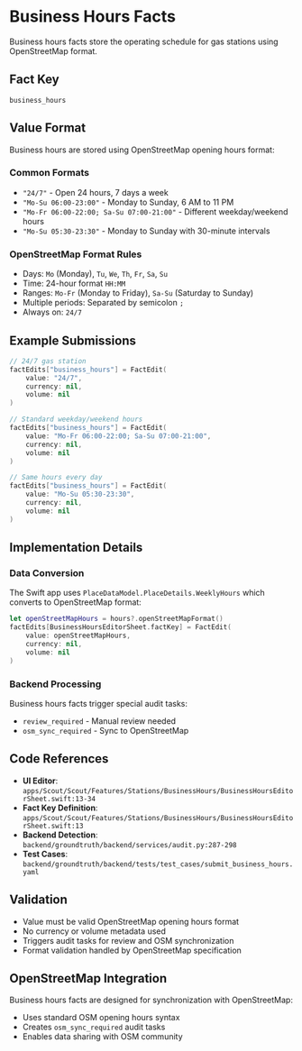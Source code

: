 # Business Hours Facts

Business hours facts store the operating schedule for gas stations using OpenStreetMap format.

## Fact Key

```
business_hours
```

## Value Format

Business hours are stored using OpenStreetMap opening hours format:

### Common Formats
- `"24/7"` - Open 24 hours, 7 days a week
- `"Mo-Su 06:00-23:00"` - Monday to Sunday, 6 AM to 11 PM
- `"Mo-Fr 06:00-22:00; Sa-Su 07:00-21:00"` - Different weekday/weekend hours
- `"Mo-Su 05:30-23:30"` - Monday to Sunday with 30-minute intervals

### OpenStreetMap Format Rules
- Days: `Mo` (Monday), `Tu`, `We`, `Th`, `Fr`, `Sa`, `Su`
- Time: 24-hour format `HH:MM`
- Ranges: `Mo-Fr` (Monday to Friday), `Sa-Su` (Saturday to Sunday)
- Multiple periods: Separated by semicolon `;`
- Always on: `24/7`

## Example Submissions

```swift
// 24/7 gas station
factEdits["business_hours"] = FactEdit(
    value: "24/7", 
    currency: nil, 
    volume: nil
)

// Standard weekday/weekend hours
factEdits["business_hours"] = FactEdit(
    value: "Mo-Fr 06:00-22:00; Sa-Su 07:00-21:00", 
    currency: nil, 
    volume: nil
)

// Same hours every day
factEdits["business_hours"] = FactEdit(
    value: "Mo-Su 05:30-23:30", 
    currency: nil, 
    volume: nil
)
```

## Implementation Details

### Data Conversion
The Swift app uses `PlaceDataModel.PlaceDetails.WeeklyHours` which converts to OpenStreetMap format:

```swift
let openStreetMapHours = hours?.openStreetMapFormat()
factEdits[BusinessHoursEditorSheet.factKey] = FactEdit(
    value: openStreetMapHours, 
    currency: nil, 
    volume: nil
)
```

### Backend Processing
Business hours facts trigger special audit tasks:
- `review_required` - Manual review needed
- `osm_sync_required` - Sync to OpenStreetMap

## Code References

- **UI Editor**: `apps/Scout/Scout/Features/Stations/BusinessHours/BusinessHoursEditorSheet.swift:13-34`
- **Fact Key Definition**: `apps/Scout/Scout/Features/Stations/BusinessHours/BusinessHoursEditorSheet.swift:13`
- **Backend Detection**: `backend/groundtruth/backend/services/audit.py:287-298`
- **Test Cases**: `backend/groundtruth/backend/tests/test_cases/submit_business_hours.yaml`

## Validation

- Value must be valid OpenStreetMap opening hours format
- No currency or volume metadata used
- Triggers audit tasks for review and OSM synchronization
- Format validation handled by OpenStreetMap specification

## OpenStreetMap Integration

Business hours facts are designed for synchronization with OpenStreetMap:
- Uses standard OSM opening hours syntax
- Creates `osm_sync_required` audit tasks
- Enables data sharing with OSM community